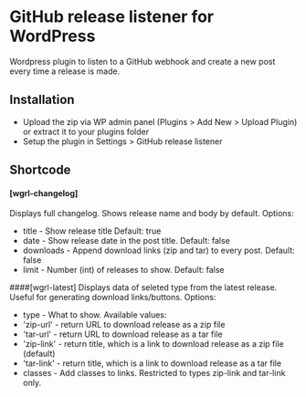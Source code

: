 # GitHub release listener for WordPress
Wordpress plugin to listen to a GitHub webhook and create a new post every time a release is made.

## Installation
- Upload the zip via WP admin panel (Plugins > Add New > Upload Plugin) or extract it to your plugins folder
- Setup the plugin in Settings > GitHub release listener

## Shortcode
#### [wgrl-changelog]
Displays full changelog. Shows release name and body by default. 
Options: 
- title - Show release title Default: true
- date - Show release date in the post title.	Default: false
- downloads	- Append download links (zip and tar) to every post. Default: false
- limit	- Number (int) of releases to show.	Default: false

####[wgrl-latest]
Displays data of seleted type from the latest release. Useful for generating download links/buttons.
Options:
- type - What to show. Available values:
 - 'zip-url' - return URL to download release as a zip file
 - 'tar-url' - return URL to download release as a tar file
 - 'zip-link' - return title, which is a link to download release as a zip file (default)
 - 'tar-link' - return title, which is a link to download release as a tar file
- classes	- Add classes to links. Restricted to types zip-link and tar-link only.
